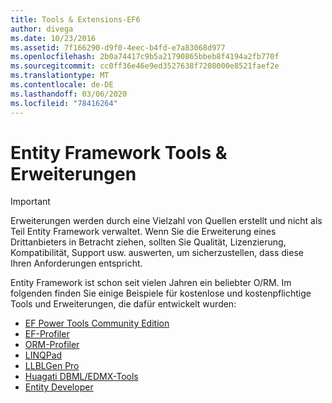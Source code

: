 ```yaml
---
title: Tools & Extensions-EF6
author: divega
ms.date: 10/23/2016
ms.assetid: 7f166290-d9f0-4eec-b4fd-e7a83068d977
ms.openlocfilehash: 2b0a74417c9b5a21790865bbeb8f4194a2fb770f
ms.sourcegitcommit: cc0ff36e46e9ed3527638f7208000e8521faef2e
ms.translationtype: MT
ms.contentlocale: de-DE
ms.lasthandoff: 03/06/2020
ms.locfileid: "78416264"
---
```

# <a name="entity-framework-tools--extensions"></a>Entity Framework Tools & Erweiterungen
> [!IMPORTANT]  
> Erweiterungen werden durch eine Vielzahl von Quellen erstellt und nicht als Teil Entity Framework verwaltet. Wenn Sie die Erweiterung eines Drittanbieters in Betracht ziehen, sollten Sie Qualität, Lizenzierung, Kompatibilität, Support usw. auswerten, um sicherzustellen, dass diese Ihren Anforderungen entspricht.

Entity Framework ist schon seit vielen Jahren ein beliebter O/RM. Im folgenden finden Sie einige Beispiele für kostenlose und kostenpflichtige Tools und Erweiterungen, die dafür entwickelt wurden:    

- [EF Power Tools Community Edition](https://marketplace.visualstudio.com/items?itemName=ErikEJ.EntityFramework6PowerToolsCommunityEdition)
- [EF-Profiler](https://efprof.com)  
- [ORM-Profiler](https://www.ormprofiler.com)  
- [LINQPad](https://www.linqpad.net)  
- [LLBLGen Pro](https://www.llblgen.com)  
- [Huagati DBML/EDMX-Tools](https://www.huagati.com/dbmltools)  
- [Entity Developer](https://www.devart.com/entitydeveloper)  
